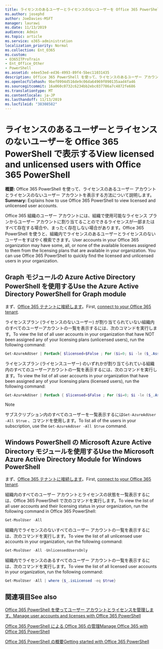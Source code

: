 ```yaml
---
title: ライセンスのあるユーザーとライセンスのないユーザーを Office 365 PowerShell で表示する
ms.author: josephd
author: JoeDavies-MSFT
manager: laurawi
ms.date: 11/13/2019
audience: Admin
ms.topic: article
ms.service: o365-administration
localization_priority: Normal
ms.collection: Ent_O365
ms.custom:
- O365ITProTrain
- Ent_Office_Other
- PowerShell
ms.assetid: e4ee53ed-ed36-4993-89f4-5bec11031435
description: Office 365 PowerShell を使って、ライセンスのあるユーザー アカウントとライセンスのないユーザー アカウントを表示する方法について説明します。
ms.openlocfilehash: 9bef0994d516de9c06da64969f090135aad4fa46
ms.sourcegitcommit: 16a060c0732c6234bb2ebc037786a7c4872fe686
ms.translationtype: MT
ms.contentlocale: ja-JP
ms.lasthandoff: 11/13/2019
ms.locfileid: "38308582"
---
```

# <a name="view-licensed-and-unlicensed-users-with-office-365-powershell"></a><span data-ttu-id="eaf5e-103">ライセンスのあるユーザーとライセンスのないユーザーを Office 365 PowerShell で表示する</span><span class="sxs-lookup"><span data-stu-id="eaf5e-103">View licensed and unlicensed users with Office 365 PowerShell</span></span>

<span data-ttu-id="eaf5e-104">**概要:** Office 365 PowerShell を使って、ライセンスのあるユーザー アカウントとライセンスのないユーザー アカウントを表示する方法について説明します。</span><span class="sxs-lookup"><span data-stu-id="eaf5e-104">**Summary:** Explains how to use Office 365 PowerShell to view licensed and unlicensed user accounts.</span></span>
  
<span data-ttu-id="eaf5e-p101">Office 365 組織のユーザー アカウントには、組織で使用可能なライセンス プランからユーザー アカウントに割り当てることのできるライセンスが一部またはすべて存在する場合や、まったく存在しない場合があります。Office 365 PowerShell を使うと、組織内でライセンスのあるユーザーとライセンスのないユーザーをすばやく検索できます。</span><span class="sxs-lookup"><span data-stu-id="eaf5e-p101">User accounts in your Office 365 organization may have some, all, or none of the available licenses assigned to them from the licensing plans that are available in your organization. You can use Office 365 PowerShell to quickly find the licensed and unlicensed users in your organization.</span></span>


## <a name="use-the-azure-active-directory-powershell-for-graph-module"></a><span data-ttu-id="eaf5e-107">Graph モジュールの Azure Active Directory PowerShell を使用する</span><span class="sxs-lookup"><span data-stu-id="eaf5e-107">Use the Azure Active Directory PowerShell for Graph module</span></span>

<span data-ttu-id="eaf5e-108">まず、[Office 365 テナントに接続します](connect-to-office-365-powershell.md#connect-with-the-azure-active-directory-powershell-for-graph-module)。</span><span class="sxs-lookup"><span data-stu-id="eaf5e-108">First, [connect to your Office 365 tenant](connect-to-office-365-powershell.md#connect-with-the-azure-active-directory-powershell-for-graph-module).</span></span>
 
<span data-ttu-id="eaf5e-109">ライセンスプラン (ライセンスのないユーザー) が割り当てられていない組織内のすべてのユーザーアカウントの一覧を表示するには、次のコマンドを実行します。</span><span class="sxs-lookup"><span data-stu-id="eaf5e-109">To view the list of all user accounts in your organization that have NOT been assigned any of your licensing plans (unlicensed users), run the following command:</span></span>
  
```powershell
Get-AzureAdUser | ForEach{ $licensed=$False ; For ($i=0; $i -le ($_.AssignedLicenses | Measure).Count ; $i++) { If( [string]::IsNullOrEmpty(  $_.AssignedLicenses[$i].disabledplans ) -ne $True) { $licensed=$true } } ; If( $licensed -eq $false) { Write-Host $_.UserPrincipalName} }
```

<span data-ttu-id="eaf5e-110">ライセンスプラン (ライセンスユーザー) のいずれかが割り当てられている組織内のすべてのユーザーアカウントの一覧を表示するには、次のコマンドを実行します。</span><span class="sxs-lookup"><span data-stu-id="eaf5e-110">To view the list of all user accounts in your organization that have been assigned any of your licensing plans (licensed users), run the following command:</span></span>
  
```powershell
Get-AzureAdUser | ForEach { $licensed=$False ; For ($i=0; $i -le ($_.AssignedLicenses | Measure).Count ; $i++) { If( [string]::IsNullOrEmpty(  $_.AssignedLicenses[$i].disabledplans ) -ne $True) { $licensed=$true } } ; If( $licensed -eq $true) { Write-Host $_.UserPrincipalName} }
```
>[!Note]
><span data-ttu-id="eaf5e-111">サブスクリプション内のすべてのユーザーを一覧表示するには`Get-AzureAdUser -All $true` 、コマンドを使用します。</span><span class="sxs-lookup"><span data-stu-id="eaf5e-111">To list all of the users in your subscription, use the `Get-AzureAdUser -All $true` command.</span></span>
>

## <a name="use-the-microsoft-azure-active-directory-module-for-windows-powershell"></a><span data-ttu-id="eaf5e-112">Windows PowerShell の Microsoft Azure Active Directory モジュールを使用する</span><span class="sxs-lookup"><span data-stu-id="eaf5e-112">Use the Microsoft Azure Active Directory Module for Windows PowerShell</span></span>

<span data-ttu-id="eaf5e-113">まず、[Office 365 テナントに接続します](connect-to-office-365-powershell.md#connect-with-the-microsoft-azure-active-directory-module-for-windows-powershell)。</span><span class="sxs-lookup"><span data-stu-id="eaf5e-113">First, [connect to your Office 365 tenant](connect-to-office-365-powershell.md#connect-with-the-microsoft-azure-active-directory-module-for-windows-powershell).</span></span>

<span data-ttu-id="eaf5e-114">組織内のすべてのユーザー アカウントとライセンスの状態を一覧表示するには、Office 365 PowerShell で次のコマンドを実行します。</span><span class="sxs-lookup"><span data-stu-id="eaf5e-114">To view the list of all user accounts and their licensing status in your organization, run the following command in Office 365 PowerShell:</span></span>
  
```powershell
Get-MsolUser -All
```

<span data-ttu-id="eaf5e-115">組織内でライセンスのないすべてのユーザー アカウントの一覧を表示するには、次のコマンドを実行します。</span><span class="sxs-lookup"><span data-stu-id="eaf5e-115">To view the list of all unlicensed user accounts in your organization, run the following command:</span></span>
  
```powershell
Get-MsolUser -All -UnlicensedUsersOnly
```

<span data-ttu-id="eaf5e-116">組織内でライセンスのあるすべてのユーザー アカウントの一覧を表示するには、次のコマンドを実行します。</span><span class="sxs-lookup"><span data-stu-id="eaf5e-116">To view the list of all licensed user accounts in your organization, run the following command:</span></span>
  
```powershell
Get-MsolUser -All | where {$_.isLicensed -eq $true}
```

## <a name="see-also"></a><span data-ttu-id="eaf5e-117">関連項目</span><span class="sxs-lookup"><span data-stu-id="eaf5e-117">See also</span></span>

[<span data-ttu-id="eaf5e-118">Office 365 PowerShell を使ってユーザー アカウントとライセンスを管理します。</span><span class="sxs-lookup"><span data-stu-id="eaf5e-118">Manage user accounts and licenses with Office 365 PowerShell</span></span>](manage-user-accounts-and-licenses-with-office-365-powershell.md)
  
[<span data-ttu-id="eaf5e-119">Office 365 PowerShell による Office 365 の管理</span><span class="sxs-lookup"><span data-stu-id="eaf5e-119">Manage Office 365 with Office 365 PowerShell</span></span>](manage-office-365-with-office-365-powershell.md)
  
[<span data-ttu-id="eaf5e-120">Office 365 PowerShell の概要</span><span class="sxs-lookup"><span data-stu-id="eaf5e-120">Getting started with Office 365 PowerShell</span></span>](getting-started-with-office-365-powershell.md)
